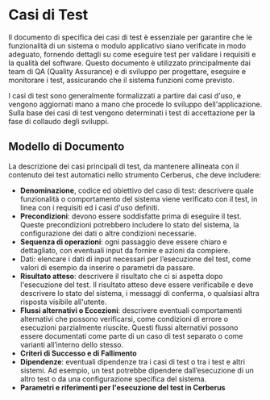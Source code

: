 # Casi di Test

Il documento di specifica dei casi di test è essenziale per garantire che le funzionalità di un sistema o modulo applicativo siano verificate in modo adeguato, fornendo dettagli su come eseguire test per validare i requisiti e la qualità del software. Questo documento è utilizzato principalmente dai team di QA (Quality Assurance) e di sviluppo per progettare, eseguire e monitorare i test, assicurando che il sistema funzioni come previsto.

I casi di test sono generalmente formalizzati a partire dai casi d'uso, e vengono aggiornati mano a mano che procede lo sviluppo dell'applicazione. Sulla base dei casi di test vengono determinati i test di accettazione per la fase di collaudo degli sviluppi.

## Modello di Documento

La descrizione dei casi principali di test, da mantenere allineata con il contenuto dei test automatici nello strumento Cerberus, che deve includere:

* **Denominazione**, codice ed obiettivo del caso di test: descrivere quale funzionalità o comportamento del sistema viene verificato con il test, in linea con i requisiti ed i casi d'uso definiti.
* **Precondizioni**: devono essere soddisfatte prima di eseguire il test. Queste precondizioni potrebbero includere lo stato del sistema, la configurazione dei dati o altre condizioni necessarie.
* **Sequenza di operazioni**: ogni passaggio deve essere chiaro e dettagliato, con eventuali input da fornire e azioni da compiere.
* Dati: elencare i dati di input necessari per l’esecuzione del test, come valori di esempio da inserire o parametri da passare.
* **Risultato atteso**: descrivere il risultato che ci si aspetta dopo l'esecuzione del test. Il risultato atteso deve essere verificabile e deve descrivere lo stato del sistema, i messaggi di conferma, o qualsiasi altra risposta visibile all'utente.
* **Flussi alternativi o Eccezioni**: descrivere eventuali comportamenti alternativi che possono verificarsi, come condizioni di errore o esecuzioni parzialmente riuscite. Questi flussi alternativi possono essere documentati come parte di un caso di test separato o come varianti all’interno dello stesso.
* **Criteri di Successo e di Fallimento**
* **Dipendenze**: eventuali dipendenze tra i casi di test o tra i test e altri sistemi. Ad esempio, un test potrebbe dipendere dall’esecuzione di un altro test o da una configurazione specifica del sistema.
* **Parametri e riferimenti per l'esecuzione del test in Cerberus**
